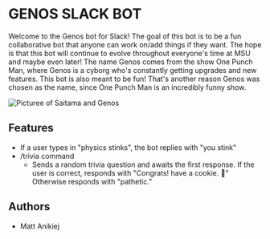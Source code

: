 # GENOS SLACK BOT
Welcome to the Genos bot for Slack! The goal of this bot is to be a fun collaborative bot that anyone can work 
on/add things if they want. The hope is that this bot will continue to evolve throughout everyone's time at MSU and
maybe even later! The name Genos comes from the show One Punch Man, where Genos is a cyborg who's constantly 
getting upgrades and new features. This bot is also meant to be fun! That's another reason Genos was chosen as the name,
since One Punch Man is an incredibly funny show.

![Picturee of Saitama and Genos](https://paintbynumberscanvas.com/wp-content/uploads/2020/09/one-punch-man-genos-and-saitama-paint-by-numbers.jpg "Saitama and Genos")

## Features
* If a user types in "physics stinks", the bot replies with "you stink"
* /trivia command
    * Sends a random trivia question and awaits the first response. If the user is correct, responds with "Congrats!
    have a cookie. :cookie:" Otherwise responds with "pathetic."
    
## Authors
* Matt Anikiej